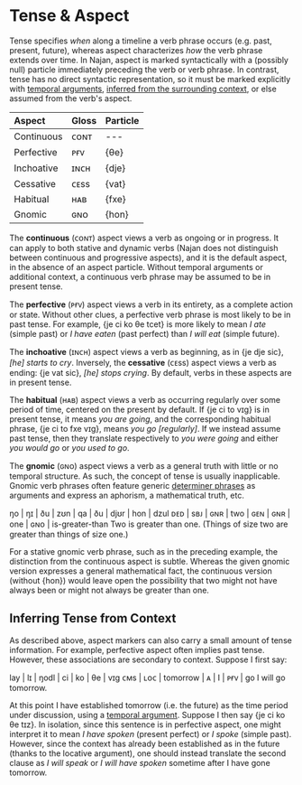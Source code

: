 # Tense & Aspect

Tense specifies _when_ along a timeline a verb phrase occurs (e.g. past,
present, future), whereas aspect characterizes _how_ the verb phrase extends
over time. In Najan, aspect is marked syntactically with a (possibly null)
particle immediately preceding the verb or verb phrase. In contrast, tense has
no direct syntactic representation, so it must be marked explicitly with
[temporal arguments](./time-and-place.md), [inferred from the
surrounding context](./tense-aspect.md#inferring-tense-from-context), or else
assumed from the verb's aspect.

| Aspect     | Gloss | Particle |
| :--------- | :---- | :------- |
| Continuous | ᴄᴏɴᴛ  | ---      |
| Perfective | ᴘғᴠ   | {θe}     |
| Inchoative | ɪɴᴄʜ  | {dje}    |
| Cessative  | ᴄᴇss  | {vat}    |
| Habitual   | ʜᴀʙ   | {fxe}    |
| Gnomic     | ɢɴᴏ   | {hon}    |

The **continuous** (ᴄᴏɴᴛ) aspect views a verb as ongoing or in progress. It can
apply to both stative and dynamic verbs (Najan does not distinguish between
continuous and progressive aspects), and it is the default aspect, in the
absence of an aspect particle. Without temporal arguments or additional context,
a continuous verb phrase may be assumed to be in present tense.

The **perfective** (ᴘғᴠ) aspect views a verb in its entirety, as a complete
action or state. Without other clues, a perfective verb phrase is most likely to
be in past tense. For example, {je ci ko θe tcet} is more likely to mean _I ate_
(simple past) or _I have eaten_ (past perfect) than _I will eat_ (simple
future).

The **inchoative** (ɪɴᴄʜ) aspect views a verb as beginning, as in {je dje sic},
_[he] starts to cry_. Inversely, the **cessative** (ᴄᴇss) aspect views a verb as
ending: {je vat sic}, _[he] stops crying_. By default, verbs in these aspects
are in present tense.

The **habitual** (ʜᴀʙ) aspect views a verb as occurring regularly over some
period of time, centered on the present by default. If {je ci to vɪg} is in
present tense, it means _you are going_, and the corresponding habitual phrase,
{je ci to fxe vɪg}, means _you go [regularly]_. If we instead assume past tense,
then they translate respectively to _you were going_ and either _you would go_
or _you used to go_.

The **gnomic** (ɢɴᴏ) aspect views a verb as a general truth with little or no
temporal structure. As such, the concept of tense is usually inapplicable.
Gnomic verb phrases often feature generic [determiner
phrases](./determiner-phrases.md) as arguments and express an aphorism, a
mathematical truth, etc.

<gloss>
ŋo  | ŋɪ  | ðu  | zʊn | qa  | ðu  | djʊr | hon | dzul
ᴅᴇᴅ | sʙᴊ | ɢɴʀ | two | ɢᴇɴ | ɢɴʀ | one  | ɢɴᴏ | is-greater-than
Two is greater than one. (Things of size two are greater than things of size one.)
</gloss>

For a stative gnomic verb phrase, such as in the preceding example, the
distinction from the continuous aspect is subtle. Whereas the given gnomic
version expresses a general mathematical fact, the continuous version (without
{hon}) would leave open the possibility that two might not have always been or
might not always be greater than one.

## Inferring Tense from Context

As described above, aspect markers can also carry a small amount of tense
information. For example, perfective aspect often implies past tense. However,
these associations are secondary to context. Suppose I first say:

<gloss>
lay | lɪ  | ŋodl     | ci | ko | θe  | vɪg
ᴄᴍs | ʟᴏᴄ | tomorrow | ᴀ  | I  | ᴘғᴠ | go
I will go tomorrow.
</gloss>

At this point I have established tomorrow (i.e. the future) as the time period
under discussion, using a [temporal argument](./case.md#spatio-temporal-cases).
Suppose I then say {je ci ko θe tɪz}. In isolation, since this sentence is in
perfective aspect, one might interpret it to mean _I have spoken_ (present
perfect) or _I spoke_ (simple past). However, since the context has already been
established as in the future (thanks to the locative argument), one should
instead translate the second clause as _I will speak_ or _I will have spoken_
sometime after I have gone tomorrow.
